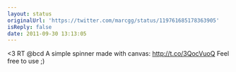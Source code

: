 ```yaml
---
layout: status
originalUrl: 'https://twitter.com/marcgg/status/119761685178363905'
isReply: false
date: 2011-09-30 13:13:05
---
```


&lt;3 RT @bcd A simple spinner made with canvas: http://t.co/3QocVuoQ Feel free to use ;)
